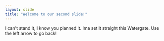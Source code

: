 ```yaml
---
layout: slide
title: "Welcome to our second slide!"
---
```

I can't stand it, I know you planned it. Ima set it straight this Watergate. 
Use the left arrow to go back!
